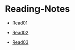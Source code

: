 # Reading-Notes
* [Read01](https://github.com/tt11223/CF_ops201d10/wiki/seattle%E2%80%90ops%E2%80%90201d10:-Read-01)
  
* [Read02](https://github.com/tt11223/CF_ops201d10/wiki/seattle%E2%80%90ops%E2%80%90201d10:-Read-02)
  
* [Read03](https://github.com/tt11223/CF_ops201d10/wiki/seattle%E2%80%90ops%E2%80%90201d10:-Read-03)
